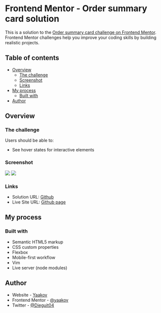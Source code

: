 # Frontend Mentor - Order summary card solution

This is a solution to the [Order summary card challenge on Frontend Mentor](https://www.frontendmentor.io/challenges/order-summary-component-QlPmajDUj). Frontend Mentor challenges help you improve your coding skills by building realistic projects. 

## Table of contents

- [Overview](#overview)
  - [The challenge](#the-challenge)
  - [Screenshot](#screenshot)
  - [Links](#links)
- [My process](#my-process)
  - [Built with](#built-with)
- [Author](#author)


## Overview

### The challenge

Users should be able to:

- See hover states for interactive elements

### Screenshot

![](https://i.imgur.com/VHOglXA.png)
![](https://i.imgur.com/ZzerTme.png)



### Links

- Solution URL: [Github](https://github.com/yaakov04/order-summary-component-main)
- Live Site URL: [Github page](https://yaakov04.github.io/order-summary-component-main/)

## My process

### Built with

- Semantic HTML5 markup
- CSS custom properties
- Flexbox
- Mobile-first workflow
- Vim
- Live server (node modules)


## Author

- Website - [Yaakov](https://yaakov04.github.io/yaakov)
- Frontend Mentor - [@yaakov](https://www.frontendmentor.io/profile/yaakov04)
- Twitter - [@Dieguit04](https://twitter.com/Dieguit04)

